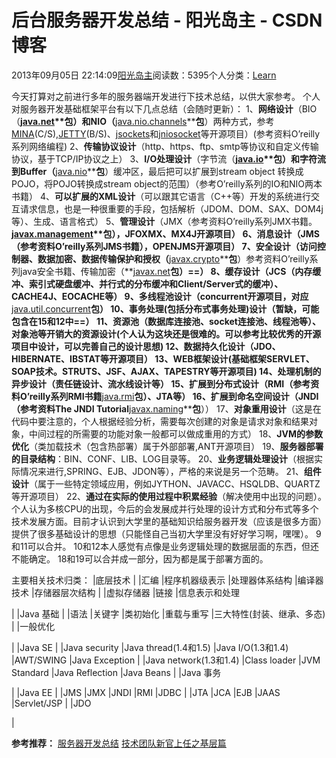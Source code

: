 
# 后台服务器开发总结 - 阳光岛主 - CSDN博客

2013年09月05日 22:14:09[阳光岛主](https://me.csdn.net/sunboy_2050)阅读数：5395个人分类：[Learn																](https://blog.csdn.net/sunboy_2050/article/category/632423)



今天打算对之前进行多年的服务器端开发进行下技术总结，以供大家参考。
个人对服务器开发基础框架平台有以下几点总结（会随时更新）：
1、**网络设计**（BIO（**[java.net](https://code.google.com/p/jdk-java/source/browse/#svn%2Ftrunk%2Fsrc-jdk1.7.0_02%2Fjava%2Fnet)****包**）和NIO（**[java.nio.channels](https://code.google.com/p/jdk-java/source/browse/#svn%2Ftrunk%2Fsrc-jdk1.7.0_02%2Fjava%2Fnio%2Fchannels)****包**）两种方式，参考[MINA](http://mina.apache.org/)(C/S),[JETTY](http://www.eclipse.org/jetty/)(B/S)、[jsockets](https://code.google.com/p/jsocket/)和[jniosocket](http://jniosocket.sourceforge.net/)等开源项目）(参考资料O’reilly系列网络编程)
2、**传输协议设计**（http、https、ftp、smtp等协议和自定义传输协议，基于TCP/IP协议之上）
3、**I/O处理设计**（字节流（**[java.io](https://code.google.com/p/jdk-java/source/browse/#svn%2Ftrunk%2Fsrc-jdk1.7.0_02%2Fjava%2Fio)****包**）和字符流到Buffer（**[java.nio](https://code.google.com/p/jdk-java/source/browse/#svn%2Ftrunk%2Fsrc-jdk1.7.0_02%2Fjava%2Fnio)****包**）缓冲区，最后把可以扩展到stream object 转换成POJO，将POJO转换成stream object的范围）（参考O’reilly系列的IO和NIO两本书籍）
4、**可以扩展的XML设计**（可以跟其它语言（C++等）开发的系统进行交互请求信息，也是一种很重要的手段，包括解析（JDOM、DOM、SAX、DOM4j等）、生成、语言格式）
5、**管理设计**（JMX（参考资料O’reilly系列JMX书籍。**[javax.management](http://writeblog.csdn.net/study/javaAPI%E6%9C%80%E6%96%B0%E4%B8%AD%E6%96%87%E6%96%87%E6%A1%A3/html_zh_CN/html/zh_CN/api/javax/management/package-summary.html)****包**），JFOXMX、MX4J开源项目）
6、**消息设计**（JMS（参考资料O’reilly系列JMS书籍），OPENJMS开源项目）
7、**安全设计**（访问控制器、数据加密、数据传输保护和授权（**[javax.crypto](http://writeblog.csdn.net/study/javaAPI%E6%9C%80%E6%96%B0%E4%B8%AD%E6%96%87%E6%96%87%E6%A1%A3/html_zh_CN/html/zh_CN/api/javax/crypto/package-summary.html)****包**）参考资料O’reilly系列java安全书籍、传输加密（**[javax.net](http://writeblog.csdn.net/study/javaAPI%E6%9C%80%E6%96%B0%E4%B8%AD%E6%96%87%E6%96%87%E6%A1%A3/html_zh_CN/html/zh_CN/api/javax/net/package-summary.html)****包**）==）
8、**缓存设计**（JCS（内存缓冲、索引式硬盘缓冲、并行式的分布缓冲和Client/Server式的缓冲）、CACHE4J、EOCACHE等）
9、**多线程池设计**（concurrent开源项目，对应**[java.util.concurrent](http://writeblog.csdn.net/study/javaAPI%E6%9C%80%E6%96%B0%E4%B8%AD%E6%96%87%E6%96%87%E6%A1%A3/html_zh_CN/html/zh_CN/api/java/util/concurrent/package-summary.html)****包**）
10、**事务处理(包括分布式事务处理)设计**（暂缺，可能包含在15和12中==）
11、**资源池（数据库连接池、socket连接池、线程池等）、对象池等开销大的资源设计**(个人认为这块还是很难的。可以参考比较优秀的开源项目中设计，可以完善自己的设计思想)
12、**数据持久化设计**（JDO、HIBERNATE、IBSTAT等开源项目）
13、**WEB框架设计**(基础框架SERVLET、SOAP技术。STRUTS、JSF、AJAX、TAPESTRY等开源项目)
14、**处理机制的异步设计**（责任链设计、流水线设计等）
15、**扩展到分布式设计**（RMI（参考资料O’reilly系列RMI书籍**[java.rmi](http://writeblog.csdn.net/study/javaAPI%E6%9C%80%E6%96%B0%E4%B8%AD%E6%96%87%E6%96%87%E6%A1%A3/html_zh_CN/html/zh_CN/api/java/rmi/package-summary.html)****包**）、JTA等）
16、**扩展到命名空间设计**（JNDI（参考资料The JNDI Tutorial**[javax.naming](http://writeblog.csdn.net/study/javaAPI%E6%9C%80%E6%96%B0%E4%B8%AD%E6%96%87%E6%96%87%E6%A1%A3/html_zh_CN/html/zh_CN/api/javax/naming/package-summary.html)****包**））
17、**对象重用设计**（这是在代码中要注意的，个人根据经验分析，需要每次创建的对象是请求对象和结果对象，中间过程的所需要的功能对象一般都可以做成重用的方式）
18、**JVM的参数优化**（类加载技术（包含热部署）属于外部部署,ANT开源项目）
19、**服务器部署的目录结构**：BIN、CONF、LIB、LOG目录等。
20、**业务逻辑处理设计**（根据实际情况来进行,SPRING、EJB、JDON等），严格的来说是另一个范畴。
21、**组件设计**（属于一些特定领域应用，例如JYTHON、JAVACC、HSQLDB、QUARTZ等开源项目）
22、**通过在实际的使用过程中积累经验**（解决使用中出现的问题）。
个人认为多核CPU的出现，今后的会发展成并行处理的设计方式和分布式等多个技术发展方面。目前才认识到大学里的基础知识给服务器开发（应该是很多方面）提供了很多基础设计的思想（只能怪自己当初大学里没有好好学习啊，嘿嘿）。
9和11可以合并。
10和12本人感觉有点像是业务逻辑处理的数据层面的东西，但还不能确定。
18和19可以合并成一部分，因为都是属于部署方面的。

主要相关技术归类：
|底层技术
|
|汇编
|程序机器级表示
|处理器体系结构
|编译器技术
|存储器层次结构
|
|虚拟存储器
|链接
|信息表示和处理

|
|Java 基础
|
|语法
|关键字
|类初始化
|重载与重写
|三大特性(封装、继承、多态)
|
|一般优化


|
|Java SE
|
|Java security
|Java thread(1.4和1.5)
|Java I/O(1.3和1.4)
|AWT/SWING
|Java Exception
|
|Java network(1.3和1.4)
|Class loader
|JVM Standard
|Java Reflection
|Java Beans
|
|Java 事务


|
|Java EE
|
|JMS
|JMX
|JNDI
|RMI
|JDBC
|
|JTA
|JCA
|EJB
|JAAS
|Servlet/JSP
|
|JDO


|

**参考推荐：**
[服务器开发总结](http://blog.csdn.net/chenyi8888/article/details/5648749)
[技术团队新官上任之基层篇](http://www.csdn.net/article/2013-08-27/2816724)



